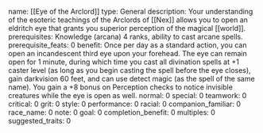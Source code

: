 name: [[Eye of the Arclord]]
type: General
description: Your understanding of the esoteric teachings of the Arclords of [[Nex]] allows you to open an eldritch eye that grants you superior perception of the magical [[world]].
prerequisites: Knowledge (arcana) 4 ranks, ability to cast arcane spells.
prerequisite_feats: 0
benefit: Once per day as a standard action, you can open an incandescent third eye upon your forehead. The eye can remain open for 1 minute, during which time you cast all divination spells at +1 caster level (as long as you begin casting the spell before the eye closes), gain darkvision 60 feet, and can use detect magic (as the spell of the same name). You gain a +8 bonus on Perception checks to notice invisible creatures while the eye is open as well.
normal: 0
special: 0
teamwork: 0
critical: 0
grit: 0
style: 0
performance: 0
racial: 0
companion_familiar: 0
race_name: 0
note: 0
goal: 0
completion_benefit: 0
multiples: 0
suggested_traits: 0
